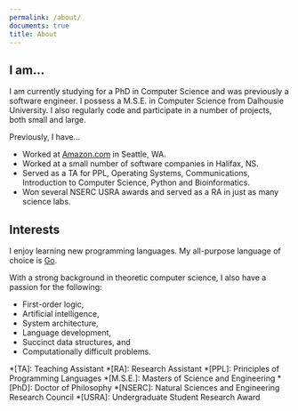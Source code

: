 ```yaml
---
permalink: /about/
documents: true
title: About
---
```


## I am...

I am currently studying for a PhD in Computer Science and was previously a software engineer. I possess a M.S.E. in Computer Science from Dalhousie University. I also regularly code and participate in a number of projects, both small and large.

Previously, I have...

  - Worked at [Amazon.com](https://amazon.com) in Seattle, WA.
  - Worked at a small number of software companies in Halifax, NS.
  - Served as a TA for PPL, Operating Systems, Communications, Introduction to Computer Science, Python and Bioinformatics.
  - Won several NSERC USRA awards and served as a RA in just as many science labs.

## Interests

I enjoy learning new programming languages. My all-purpose language of choice is [Go](https://golang.org).

With a strong background in theoretic computer science, I also have a passion for the following:

  - First-order logic,
  - Artificial intelligence,
  - System architecture,
  - Language development,
  - Succinct data structures, and
  - Computationally difficult problems.

*[TA]: Teaching Assistant
*[RA]: Research Assistant
*[PPL]: Principles of Programming Languages
*[M.S.E.]: Masters of Science and Engineering
*[PhD]: Doctor of Philosophy
*[NSERC]: Natural Sciences and Engineering Research Council
*[USRA]: Undergraduate Student Research Award